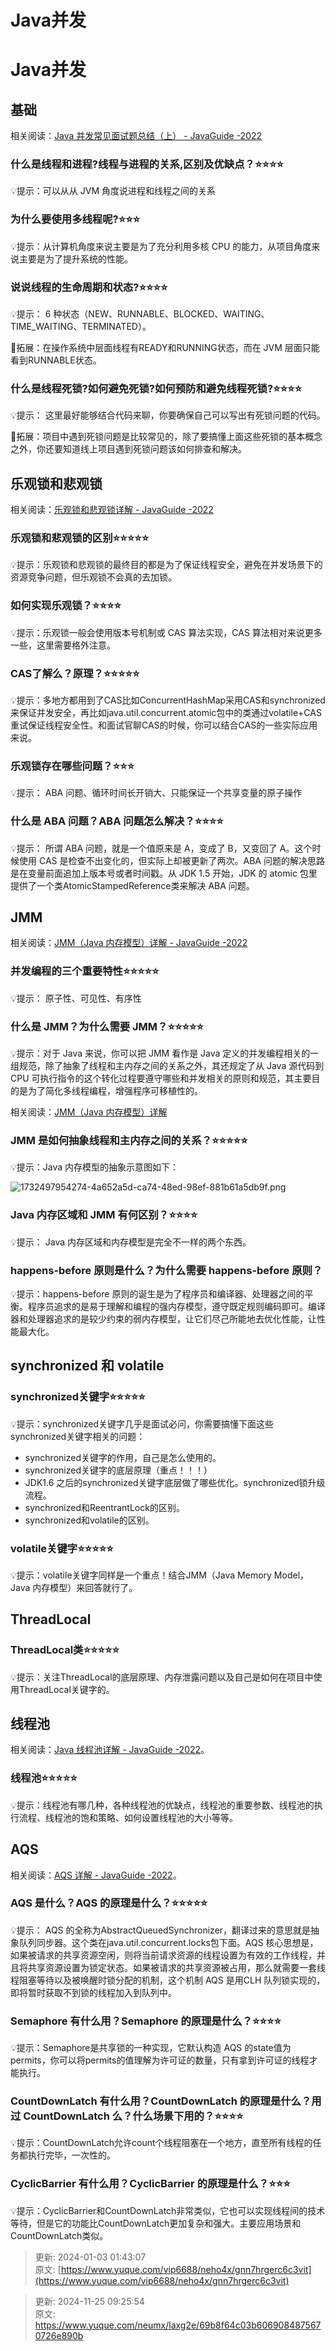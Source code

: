 # Java并发

# Java并发
## 基础
相关阅读：[Java 并发常见面试题总结（上） - JavaGuide -2022](https://javaguide.cn/java/concurrent/java-concurrent-questions-01.html)

### 什么是线程和进程?线程与进程的关系,区别及优缺点？⭐⭐⭐⭐
💡提示：可以从从 JVM 角度说进程和线程之间的关系

### 为什么要使用多线程呢?⭐⭐⭐
💡提示：从计算机角度来说主要是为了充分利用多核 CPU 的能力，从项目角度来说主要是为了提升系统的性能。

### 说说线程的生命周期和状态?⭐⭐⭐⭐
💡提示： 6 种状态（NEW、RUNNABLE、BLOCKED、WAITING、TIME_WAITING、TERMINATED）。

🌈拓展：在操作系统中层面线程有READY和RUNNING状态，而在 JVM 层面只能看到RUNNABLE状态。

### 什么是线程死锁?如何避免死锁?如何预防和避免线程死锁?⭐⭐⭐⭐
💡提示： 这里最好能够结合代码来聊，你要确保自己可以写出有死锁问题的代码。

🌈拓展：项目中遇到死锁问题是比较常见的，除了要搞懂上面这些死锁的基本概念之外，你还要知道线上项目遇到死锁问题该如何排查和解决。

## 乐观锁和悲观锁
相关阅读：[乐观锁和悲观锁详解 - JavaGuide -2022](https://javaguide.cn/java/concurrent/optimistic-lock-and-pessimistic-lock.html)

### 乐观锁和悲观锁的区别⭐⭐⭐⭐⭐
💡提示：乐观锁和悲观锁的最终目的都是为了保证线程安全，避免在并发场景下的资源竞争问题，但乐观锁不会真的去加锁。

### 如何实现乐观锁？⭐⭐⭐⭐
💡提示：乐观锁一般会使用版本号机制或 CAS 算法实现，CAS 算法相对来说更多一些，这里需要格外注意。

### CAS了解么？原理？⭐⭐⭐⭐⭐
💡提示：多地方都用到了CAS比如ConcurrentHashMap采用CAS和synchronized来保证并发安全，再比如java.util.concurrent.atomic包中的类通过volatile+CAS重试保证线程安全性。和面试官聊CAS的时候，你可以结合CAS的一些实际应用来说。

### 乐观锁存在哪些问题？⭐⭐⭐
💡提示： ABA 问题、循环时间长开销大、只能保证一个共享变量的原子操作

### 什么是 ABA 问题？ABA 问题怎么解决？⭐⭐⭐⭐
💡提示： 所谓 ABA 问题，就是一个值原来是 A，变成了 B，又变回了 A。这个时候使用 CAS 是检查不出变化的，但实际上却被更新了两次。ABA 问题的解决思路是在变量前面追加上版本号或者时间戳。从 JDK 1.5 开始，JDK 的 atomic 包里提供了一个类AtomicStampedReference类来解决 ABA 问题。

## JMM
相关阅读：[JMM（Java 内存模型）详解 - JavaGuide -2022](https://javaguide.cn/java/concurrent/jmm.html)

### 并发编程的三个重要特性⭐⭐⭐⭐⭐
💡提示： 原子性、可见性、有序性

### 什么是 JMM？为什么需要 JMM？⭐⭐⭐⭐⭐
💡提示：对于 Java 来说，你可以把 JMM 看作是 Java 定义的并发编程相关的一组规范，除了抽象了线程和主内存之间的关系之外，其还规定了从 Java 源代码到 CPU 可执行指令的这个转化过程要遵守哪些和并发相关的原则和规范，其主要目的是为了简化多线程编程，增强程序可移植性的。

相关阅读：[JMM（Java 内存模型）详解](https://javaguide.cn/java/concurrent/jmm.html)

### JMM 是如何抽象线程和主内存之间的关系？⭐⭐⭐⭐⭐
💡提示：Java 内存模型的抽象示意图如下：

![1732497954274-4a652a5d-ca74-48ed-98ef-881b61a5db9f.png](./img/6fjIVIykb8fuefZz/1732497954274-4a652a5d-ca74-48ed-98ef-881b61a5db9f-058392.png)

### Java 内存区域和 JMM 有何区别？⭐⭐⭐⭐
💡提示： Java 内存区域和内存模型是完全不一样的两个东西。

### happens-before 原则是什么？为什么需要 happens-before 原则？
💡提示：happens-before 原则的诞生是为了程序员和编译器、处理器之间的平衡。程序员追求的是易于理解和编程的强内存模型，遵守既定规则编码即可。编译器和处理器追求的是较少约束的弱内存模型，让它们尽己所能地去优化性能，让性能最大化。

## synchronized 和 volatile
### synchronized关键字⭐⭐⭐⭐⭐
💡提示：synchronized关键字几乎是面试必问，你需要搞懂下面这些synchronized关键字相关的问题：

+ synchronized关键字的作用，自己是怎么使用的。
+ synchronized关键字的底层原理（重点！！！）
+ JDK1.6 之后的synchronized关键字底层做了哪些优化。synchronized锁升级流程。
+ synchronized和ReentrantLock的区别。
+ synchronized和volatile的区别。

### volatile关键字⭐⭐⭐⭐⭐
💡提示：volatile关键字同样是一个重点！结合JMM（Java Memory Model，Java 内存模型）来回答就行了。

## ThreadLocal
### ThreadLocal类⭐⭐⭐⭐⭐
💡提示：关注ThreadLocal的底层原理、内存泄露问题以及自己是如何在项目中使用ThreadLocal关键字的。

## 线程池
相关阅读：[Java 线程池详解 - JavaGuide -2022](https://javaguide.cn/java/concurrent/java-thread-pool-summary.html)。

### 线程池⭐⭐⭐⭐⭐
💡提示：线程池有哪几种，各种线程池的优缺点，线程池的重要参数、线程池的执行流程、线程池的饱和策略、如何设置线程池的大小等等。

## AQS
相关阅读：[AQS 详解 - JavaGuide -2022](https://javaguide.cn/java/concurrent/aqs.html)。

### AQS 是什么？AQS 的原理是什么？⭐⭐⭐⭐⭐
💡提示： AQS 的全称为AbstractQueuedSynchronizer，翻译过来的意思就是抽象队列同步器。这个类在java.util.concurrent.locks包下面。AQS 核心思想是，如果被请求的共享资源空闲，则将当前请求资源的线程设置为有效的工作线程，并且将共享资源设置为锁定状态。如果被请求的共享资源被占用，那么就需要一套线程阻塞等待以及被唤醒时锁分配的机制，这个机制 AQS 是用CLH 队列锁实现的，即将暂时获取不到锁的线程加入到队列中。

### Semaphore 有什么用？Semaphore 的原理是什么？⭐⭐⭐⭐
💡提示：Semaphore是共享锁的一种实现，它默认构造 AQS 的state值为permits，你可以将permits的值理解为许可证的数量，只有拿到许可证的线程才能执行。

### CountDownLatch 有什么用？CountDownLatch 的原理是什么？用过 CountDownLatch 么？什么场景下用的？⭐⭐⭐⭐
💡提示：CountDownLatch允许count个线程阻塞在一个地方，直至所有线程的任务都执行完毕，一次性的。

### CyclicBarrier 有什么用？CyclicBarrier 的原理是什么？⭐⭐⭐
💡提示：CyclicBarrier和CountDownLatch非常类似，它也可以实现线程间的技术等待，但是它的功能比CountDownLatch更加复杂和强大。主要应用场景和CountDownLatch类似。



> 更新: 2024-01-03 01:43:07  
原文: [https://www.yuque.com/vip6688/neho4x/gnn7hrgerc6c3vit](https://www.yuque.com/vip6688/neho4x/gnn7hrgerc6c3vit)
>



> 更新: 2024-11-25 09:25:54  
> 原文: <https://www.yuque.com/neumx/laxg2e/69b8f64c03b6069084875670726e890b>